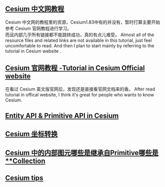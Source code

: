 ## [Cesium 中文网教程](cesium_chineseSite/index.md)<br/>

Cesium 中文网的教程里的资源，Cesium1.83中有的并没有，暂时打算主要开始参考 Cesium 官网教程进行学习。<br/>
而且内部几乎所有链接都不能跳转成功，真的有点儿难受。
Almost all of the resource files and related links are not available in this tutorial, just feel uncomfortable to read. And then I plan to start mainly by referring to the tutorial in Cesium website .
## [Cesium 官网教程 -Tutorial in Cesium Official website](cesium_offical_website/index.md)

在看过 Cesium 英文版官网后，发现还是直接看官网文档来的香。
After read tutorial in offical website, I think it's great for people who wants to know Cesium.

## [Entity API & Primitive API in Cesium](../cesium_miniature/about_sourceCode/Entity_API_and_Primitive_API.md)
## [Cesium 坐标转换](./cesium_XYZ.md)
## [Cesium 中的内部图元哪些是继承自Primitive哪些是**Collection](./whether_from_Primitive.md)
## [Cesium tips](useful_tips/index.md)
